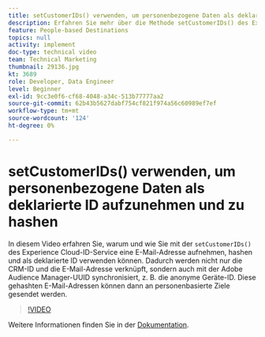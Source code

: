 ```yaml
---
title: setCustomerIDs() verwenden, um personenbezogene Daten als deklarierte ID aufzunehmen und zu hashen
description: Erfahren Sie mehr über die Methode setCustomerIDs() des Experience Cloud-ID-Service zum Aufnehmen und Hashen einer E-Mail-Adresse. Erfahren Sie, wie Sie sie als deklarierte ID verwenden.
feature: People-based Destinations
topics: null
activity: implement
doc-type: technical video
team: Technical Marketing
thumbnail: 29136.jpg
kt: 3689
role: Developer, Data Engineer
level: Beginner
exl-id: 9cc3e0f6-cf68-4048-a34c-513b77777aa2
source-git-commit: 62b43b5627dabf754cf821f974a56c60989ef7ef
workflow-type: tm+mt
source-wordcount: '124'
ht-degree: 0%

---
```


# setCustomerIDs() verwenden, um personenbezogene Daten als deklarierte ID aufzunehmen und zu hashen

In diesem Video erfahren Sie, warum und wie Sie mit der `setCustomerIDs()` des Experience Cloud-ID-Service eine E-Mail-Adresse aufnehmen, hashen und als deklarierte ID verwenden können. Dadurch werden nicht nur die CRM-ID und die E-Mail-Adresse verknüpft, sondern auch mit der Adobe Audience Manager-UUID synchronisiert, z. B. die anonyme Geräte-ID. Diese gehashten E-Mail-Adressen können dann an personenbasierte Ziele gesendet werden.

>[!VIDEO](https://video.tv.adobe.com/v/29136/?quality=12)

Weitere Informationen finden Sie in der [Dokumentation](https://experienceleague.adobe.com/docs/id-service/using/reference/hashing-support.html?lang=de).
